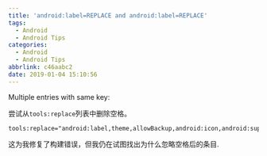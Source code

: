 ```yaml
---
title: 'android:label=REPLACE and android:label=REPLACE'
tags:
  - Android
  - Android Tips
categories:
  - Android
  - Android Tips
abbrlink: c46aabc2
date: 2019-01-04 15:10:56
---
```


Multiple entries with same key: 

尝试从`tools:replace`列表中删除空格。

```
tools:replace="android:label,theme,allowBackup,android:icon,android:supportsRtl"
```

这为我修复了构建错误，但我仍在试图找出为什么忽略空格后的条目.

<!--more-->

